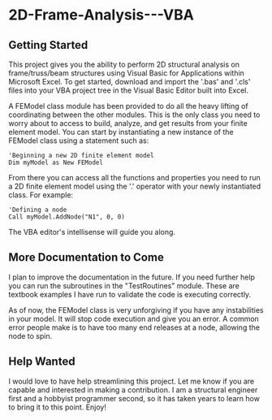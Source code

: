 # 2D-Frame-Analysis---VBA

## Getting Started
This project gives you the ability to perform 2D structural analysis on frame/truss/beam structures using Visual Basic for Applications within Microsoft Excel. To get started, download and import the '.bas' and '.cls' files into your VBA project tree in the Visual Basic Editor built into Excel.

A FEModel class module has been provided to do all the heavy lifting of coordinating between the other modules. This is the only class you need to worry about to access to build, analyze, and get results from your finite element model. You can start by instantiating a new instance of the FEModel class using a statement such as:

    'Beginning a new 2D finite element model
    Dim myModel as New FEModel

From there you can access all the functions and properties you need to run a 2D finite element model using the '.' operator with your newly instantiated class. For example:

    'Defining a node
    Call myModel.AddNode("N1", 0, 0)

The VBA editor's intellisense will guide you along.

## More Documentation to Come
I plan to improve the documentation in the future. If you need further help you can run the subroutines in the "TestRoutines" module. These are textbook examples I have run to validate the code is executing correctly.

As of now, the FEModel class is very unforgiving if you have any instabilities in your model. It will stop code execution and give you an error. A common error people make is to have too many end releases at a node, allowing the node to spin.

## Help Wanted
I would love to have help streamlining this project. Let me know if you are capable and interested in making a contribution. I am a structural engineer first and a hobbyist programmer second, so it has taken years to learn how to bring it to this point. Enjoy!

